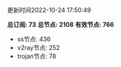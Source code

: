 更新时间2022-10-24 17:50:49

**总订阅: 73**
**总节点: 2108**
**有效节点: 766**
- ss节点: 436
- v2ray节点: 252
- trojan节点: 78
